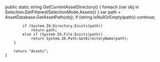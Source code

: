 public static string GetCurrentAssetDirectory()
    {
        foreach (var obj in Selection.GetFiltered<Object>(SelectionMode.Assets))
        {
            var path = AssetDatabase.GetAssetPath(obj);
            if (string.IsNullOrEmpty(path))
                continue;
 
            if (System.IO.Directory.Exists(path))
                return path;
            else if (System.IO.File.Exists(path))
                return System.IO.Path.GetDirectoryName(path);
        }
 
        return "Assets";
    }

